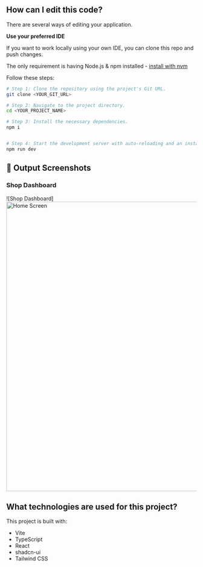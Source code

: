 ## How can I edit this code?

There are several ways of editing your application.

**Use your preferred IDE**

If you want to work locally using your own IDE, you can clone this repo and push changes.

The only requirement is having Node.js & npm installed - [install with nvm](https://github.com/nvm-sh/nvm#installing-and-updating)

Follow these steps:

```sh
# Step 1: Clone the repository using the project's Git URL.
git clone <YOUR_GIT_URL>

# Step 2: Navigate to the project directory.
cd <YOUR_PROJECT_NAME>

# Step 3: Install the necessary dependencies.
npm i


# Step 4: Start the development server with auto-reloading and an instant preview.
npm run dev
```
## 📸 Output Screenshots



### Shop Dashboard
![Shop Dashboard]<img width="1365" height="767" alt="Home Screen" src="https://github.com/user-attachments/assets/2af5f0e0-2356-4cb3-b920-44a4bea471d9" />


## What technologies are used for this project?

This project is built with:

- Vite
- TypeScript
- React
- shadcn-ui
- Tailwind CSS
